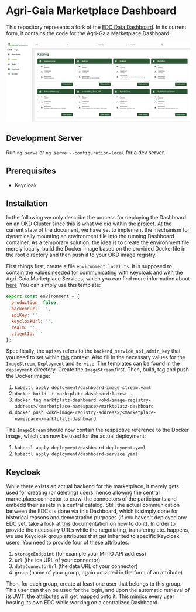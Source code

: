 # Agri-Gaia Marketplace Dashboard

This repository represents a fork of the [EDC Data Dashboard](https://github.com/eclipse-edc/DataDashboard). In its current form, it contains the code for the Agri-Gaia Marketplace Dashboard. 

![image](src/assets/ag_marketplace.png)

## Development Server

Run `ng serve` or `ng serve --configuration=local` for a dev server.

## Prerequisites

- Keycloak 

## Installation 

In the following we only describe the process for deploying the Dashboard on an OKD Cluster since this is what we did within the project. At the current state of the document, we have yet to implement the mechanism for dynamically mounting an environment file into the running Dashboard container. As a temporary solution, the idea is to create the environment file merely locally, build the Docker image based on the provided Dockerfile in the root directory and then push it to your OKD image registry.  

First things first, create a file `environment.local.ts`. It is supposed to contain the values needed for communicating with Keycloak and with the Agri-Gaia Marketplace Services, which you can find more information about [here](https://github.com/agri-gaia/marketplace-services). You can simply use this template:

```javascript
export const environment = {
  production: false,
  backendUrl: '',
  apiKey: '',
  keycloakUrl: '',
  realm: '',
  clientId: ''
};
```

Specifically, the `apiKey` refers to the `backend_service_api_admin_key` that you need to set within [this](https://github.com/agri-gaia/marketplace-services#create-secrets) context. Also fill in the necessary values for the `ImageStream`, `Deployment` and `Service`. The templates can be found in the `deployment` directory. Create the `ImageStream` first. Then, build, tag and push the Docker image: 

1. `kubectl apply deployment/dashboard-image-stream.yaml`
1. `docker build -t marktplatz-dashboard:latest .`
1. `docker tag marktplatz-dashboard <okd-image-registry-address>/<marketplace-namespace>/marktplatz-dashboard`
1. `docker push <okd-image-registry-address>/<marketplace-namespace>/marktplatz-dashboard`

The `ImageStream` should now contain the respective reference to the Docker image, which can now be used for the actual deployment:

1. `kubectl apply deployment/dashboard-deployment.yaml`
1. `kubectl apply deployment/dashboard-service.yaml`

## Keycloak

While there exists an actual backend for the marketplace, it merely gets used for creating (or deleting) users, hence allowing the central marketplace connector to crawl the connectors of the participants and embedd their assets in a central catalog. Still, the actual communication between the EDCs is done via this Dashboard, which is simply done for historical reasons and demostration purposes (if you haven't deployed any EDC yet, take a look at [this](https://github.com/agri-gaia/dev-docs-platform-lmis-bosch/blob/main/docs/edc-deployment.md) documentation on how to do it). In order to provide the necessary URLs while the negotiating, transfering etc. happens, we use Keycloak group attributes that get inherited to specific Keycloak users. You need to provide four of these attributes:

1. `storageEndpoint` (for example your MinIO API address)
2. `url` (the ids URL of your connector)
3. `dataConnectorUrl` (the data URL of your connector)
4. `group` (name of your group, again provided in the form of an attribute)

Then, for each group, create at least one user that belongs to this group. This user can then be used for the login, and upon the automatic retrieval of its JWT, the attributes will get mapped onto it. This mimics every user hosting its own EDC while working on a centralized Dashboard.  

